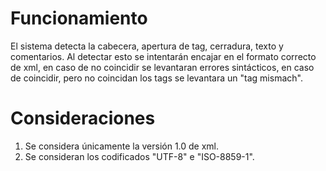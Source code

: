 # Funcionamiento
El sistema detecta la cabecera, apertura de tag, cerradura, texto y comentarios. Al detectar esto se intentarán encajar en el formato correcto de xml, en caso de no coincidir se levantaran errores sintácticos, en caso de coincidir, pero no coincidan los tags se levantara un "tag mismach".
# Consideraciones
1. Se considera únicamente la versión 1.0 de xml.
2. Se consideran los codificados "UTF-8" e "ISO-8859-1".